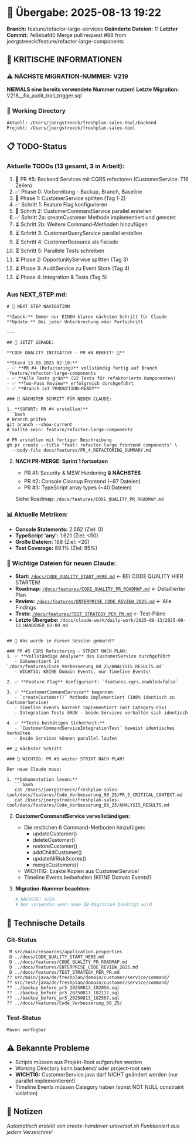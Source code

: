 # 🤝 Übergabe: 2025-08-13 19:22
**Branch:** feature/refactor-large-services
**Geänderte Dateien:** 11
**Letzter Commit:** 7e8ebafd0 Merge pull request #88 from joergstreeck/feature/refactor-large-components

## 🚨 KRITISCHE INFORMATIONEN

### ⚠️ NÄCHSTE MIGRATION-NUMMER: V219
**NIEMALS eine bereits verwendete Nummer nutzen!**
**Letzte Migration:** V218__fix_audit_trail_trigger.sql

### 📍 Working Directory
```
Aktuell: /Users/joergstreeck/freshplan-sales-tool/backend
Projekt: /Users/joergstreeck/freshplan-sales-tool
```

## 📋 TODO-Status

### Aktuelle TODOs (13 gesamt, 3 in Arbeit):
1. 🔄 PR #5: Backend Services mit CQRS refactoren (CustomerService: 716 Zeilen)
2. ✅ Phase 0: Vorbereitung - Backup, Branch, Baseline
3. 🔄 Phase 1: CustomerService splitten (Tag 1-2)
4. ✅ Schritt 1: Feature Flag konfigurieren
5. 🔄 Schritt 2: CustomerCommandService parallel erstellen
6. ✅ Schritt 2a: createCustomer Methode implementiert und getestet
7. ⏳ Schritt 2b: Weitere Command-Methoden hinzufügen
8. ⏳ Schritt 3: CustomerQueryService parallel erstellen
9. ⏳ Schritt 4: CustomerResource als Facade
10. ⏳ Schritt 5: Parallele Tests schreiben
11. ⏳ Phase 2: OpportunityService splitten (Tag 3)
12. ⏳ Phase 3: AuditService zu Event Store (Tag 4)
13. ⏳ Phase 4: Integration & Tests (Tag 5)

### Aus NEXT_STEP.md:
```
# 🧭 NEXT STEP NAVIGATION

**Zweck:** Immer nur EINEN klaren nächsten Schritt für Claude
**Update:** Bei jeder Unterbrechung oder Fortschritt

---

## 🎯 JETZT GERADE:

**CODE QUALITY INITIATIVE - PR #4 BEREIT! 🚀**

**Stand 13.08.2025 02:10:**
- ✅ **PR #4 (Refactoring)** vollständig fertig auf Branch `feature/refactor-large-components`
- ✅ **Alle Tests grün** (22 Tests für refaktorierte Komponenten)
- ✅ **Two-Pass Review** erfolgreich durchgeführt
- ✅ **Branch ist PRODUCTION-READY**

### 🚨 NÄCHSTER SCHRITT FÜR NEUEN CLAUDE:

1. **SOFORT: PR #4 erstellen!**
```bash
# Branch prüfen
git branch --show-current
# Sollte sein: feature/refactor-large-components

# PR erstellen mit fertiger Beschreibung
gh pr create --title "feat: refactor large frontend components" \
  --body-file docs/features/PR_4_REFACTORING_SUMMARY.md
```

2. **NACH PR-MERGE: Sprint 1 fortsetzen**
   - PR #1: Security & MSW Hardening 🔒 **NÄCHSTES**
   - PR #2: Console Cleanup Frontend (~87 Dateien)
   - PR #3: TypeScript array types (~40 Dateien)
   
   Siehe Roadmap: `/docs/features/CODE_QUALITY_PR_ROADMAP.md`

### 📊 Aktuelle Metriken:
- **Console Statements:** 2.562 (Ziel: 0)
- **TypeScript 'any':** 1.621 (Ziel: <50)
- **Große Dateien:** 188 (Ziel: <20)
- **Test Coverage:** 89.1% (Ziel: 95%)

### 📍 Wichtige Dateien für neuen Claude:
- **Start:** [`/docs/CODE_QUALITY_START_HERE.md`](/docs/CODE_QUALITY_START_HERE.md) ← BEI CODE QUALITY HIER STARTEN!
- **Roadmap:** [`/docs/features/CODE_QUALITY_PR_ROADMAP.md`](/docs/features/CODE_QUALITY_PR_ROADMAP.md) ← Detaillierter Plan
- **Review:** [`/docs/features/ENTERPRISE_CODE_REVIEW_2025.md`](/docs/features/ENTERPRISE_CODE_REVIEW_2025.md) ← Alle Findings
- **Tests:** [`/docs/features/TEST_STRATEGY_PER_PR.md`](/docs/features/TEST_STRATEGY_PER_PR.md) ← Test-Pläne
- **Letzte Übergabe:** `/docs/claude-work/daily-work/2025-08-13/2025-08-13_HANDOVER_02-09.md`
```

## 🎯 Was wurde in dieser Session gemacht?

### PR #5 CQRS Refactoring - STRIKT NACH PLAN:
1. ✅ **Vollständige Analyse** des CustomerService durchgeführt
   - Dokumentiert in `/docs/features/Code_Verbesserung_08_25/ANALYSIS_RESULTS.md`
   - WICHTIG: KEINE Domain Events, nur Timeline Events!
   
2. ✅ **Feature Flag** konfiguriert: `features.cqrs.enabled=false`

3. ✅ **CustomerCommandService** begonnen:
   - `createCustomer()` Methode implementiert (100% identisch zu CustomerService)
   - Timeline Events korrekt implementiert (mit Category-Fix)
   - Integration Tests GRÜN - beide Services verhalten sich identisch

4. ✅ **Tests bestätigen Sicherheit:**
   - `CustomerCommandServiceIntegrationTest` beweist identisches Verhalten
   - Beide Services können parallel laufen

## 🎯 Nächster Schritt

### 🚨 WICHTIG: PR #5 weiter STRIKT NACH PLAN!

Der neue Claude muss:

1. **Dokumentation lesen:**
   ```bash
   cat /Users/joergstreeck/freshplan-sales-tool/docs/features/Code_Verbesserung_08_25/PR_5_CRITICAL_CONTEXT.md
   cat /Users/joergstreeck/freshplan-sales-tool/docs/features/Code_Verbesserung_08_25/ANALYSIS_RESULTS.md
   ```

2. **CustomerCommandService vervollständigen:**
   - Die restlichen 6 Command-Methoden hinzufügen:
     - updateCustomer()
     - deleteCustomer()
     - restoreCustomer()
     - addChildCustomer()
     - updateAllRiskScores()
     - mergeCustomers()
   - WICHTIG: Exakte Kopien aus CustomerService!
   - Timeline Events beibehalten (KEINE Domain Events!)

3. **Migration-Nummer beachten:**
   ```bash
   # NÄCHSTE: V219
   # Nur verwenden wenn neue DB-Migration benötigt wird
   ```

## 🔧 Technische Details

### Git-Status
```
 M src/main/resources/application.properties
 D ../docs/CODE_QUALITY_START_HERE.md
 D ../docs/features/CODE_QUALITY_PR_ROADMAP.md
 D ../docs/features/ENTERPRISE_CODE_REVIEW_2025.md
 D ../docs/features/TEST_STRATEGY_PER_PR.md
?? src/main/java/de/freshplan/domain/customer/service/command/
?? src/test/java/de/freshplan/domain/customer/service/command/
?? ../backup_before_pr5_20250813_182056.sql
?? ../backup_before_pr5_20250813_182117.sql
?? ../backup_before_pr5_20250813_182507.sql
?? ../docs/features/Code_Verbesserung_08_25/
```

### Test-Status
```
Maven verfügbar
```

## ⚠️ Bekannte Probleme

- Scripts müssen aus Projekt-Root aufgerufen werden
- Working Directory kann backend/ oder project-root sein
- **WICHTIG:** CustomerService.java darf NICHT geändert werden (nur parallel implementieren!)
- Timeline Events müssen Category haben (sonst NOT NULL constraint violation)

## 📝 Notizen

_Automatisch erstellt von create-handover-universal.sh_
_Funktioniert aus jedem Verzeichnis!_
